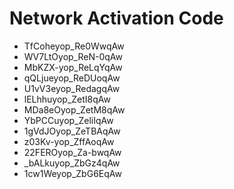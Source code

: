 # Network Activation Code
* TfCoheyop_Re0WwqAw
* WV7LtOyop_ReN-0qAw
* MbKZX-yop_ReLqYqAw
* qQLjueyop_ReDUoqAw
* U1vV3eyop_RedagqAw
* lELhhuyop_ZetI8qAw
* MDa8eOyop_ZetM8qAw
* YbPCCuyop_ZeliIqAw
* 1gVdJOyop_ZeTBAqAw
* z03Kv-yop_ZffAoqAw
* 22FEROyop_Za-bwqAw
* _bALkuyop_ZbGz4qAw
* 1cw1Weyop_ZbG6EqAw
